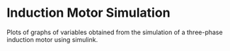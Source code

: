 # Induction Motor Simulation

Plots of graphs of variables obtained from the simulation of a three-phase induction motor using simulink.
